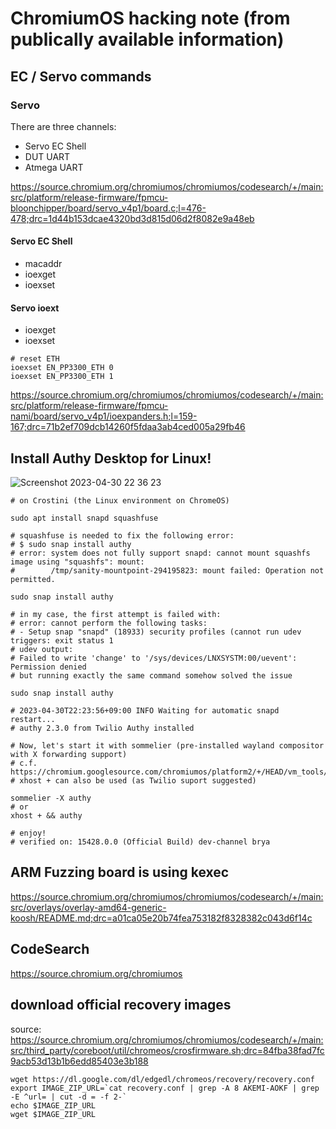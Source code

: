 # ChromiumOS hacking note (from publically available information)

## EC / Servo commands

### Servo

There are three channels:
- Servo EC Shell
- DUT UART
- Atmega UART

https://source.chromium.org/chromiumos/chromiumos/codesearch/+/main:src/platform/release-firmware/fpmcu-bloonchipper/board/servo_v4p1/board.c;l=476-478;drc=1d44b153dcae4320bd3d815d06d2f8082e9a48eb

#### Servo EC Shell
- macaddr
- ioexget
- ioexset

#### Servo ioext
- ioexget
- ioexset

```
# reset ETH
ioexset EN_PP3300_ETH 0
ioexset EN_PP3300_ETH 1
```
https://source.chromium.org/chromiumos/chromiumos/codesearch/+/main:src/platform/release-firmware/fpmcu-nami/board/servo_v4p1/ioexpanders.h;l=159-167;drc=71b2ef709dcb14260f5fdaa3ab4ced005a29fb46



## Install Authy Desktop for Linux!

![Screenshot 2023-04-30 22 36 23](https://user-images.githubusercontent.com/10512779/235356396-30449e9c-971a-47ce-9913-599b6a78439f.png)

```
# on Crostini (the Linux environment on ChromeOS)

sudo apt install snapd squashfuse

# squashfuse is needed to fix the following error:
# $ sudo snap install authy
# error: system does not fully support snapd: cannot mount squashfs image using "squashfs": mount:
#        /tmp/sanity-mountpoint-294195823: mount failed: Operation not permitted.

sudo snap install authy

# in my case, the first attempt is failed with:
# error: cannot perform the following tasks:
# - Setup snap "snapd" (18933) security profiles (cannot run udev triggers: exit status 1
# udev output:
# Failed to write 'change' to '/sys/devices/LNXSYSTM:00/uevent': Permission denied
# but running exactly the same command somehow solved the issue

sudo snap install authy

# 2023-04-30T22:23:56+09:00 INFO Waiting for automatic snapd restart...
# authy 2.3.0 from Twilio Authy installed

# Now, let's start it with sommelier (pre-installed wayland compositor with X forwarding support)
# c.f. https://chromium.googlesource.com/chromiumos/platform2/+/HEAD/vm_tools/sommelier/README.md
# xhost + can also be used (as Twilio suport suggested)

sommelier -X authy
# or
xhost + && authy

# enjoy!
# verified on: 15428.0.0 (Official Build) dev-channel brya
```

## ARM Fuzzing board is using kexec
https://source.chromium.org/chromiumos/chromiumos/codesearch/+/main:src/overlays/overlay-amd64-generic-koosh/README.md;drc=a01ca05e20b74fea753182f8328382c043d6f14c

## CodeSearch
https://source.chromium.org/chromiumos

## download official recovery images
source: https://source.chromium.org/chromiumos/chromiumos/codesearch/+/main:src/third_party/coreboot/util/chromeos/crosfirmware.sh;drc=84fba38fad7fc9acb53d13b1b6edd85403e3b188
```
wget https://dl.google.com/dl/edgedl/chromeos/recovery/recovery.conf
export IMAGE_ZIP_URL=`cat recovery.conf | grep -A 8 AKEMI-AOKF | grep -E ^url= | cut -d = -f 2-`
echo $IMAGE_ZIP_URL
wget $IMAGE_ZIP_URL
```
